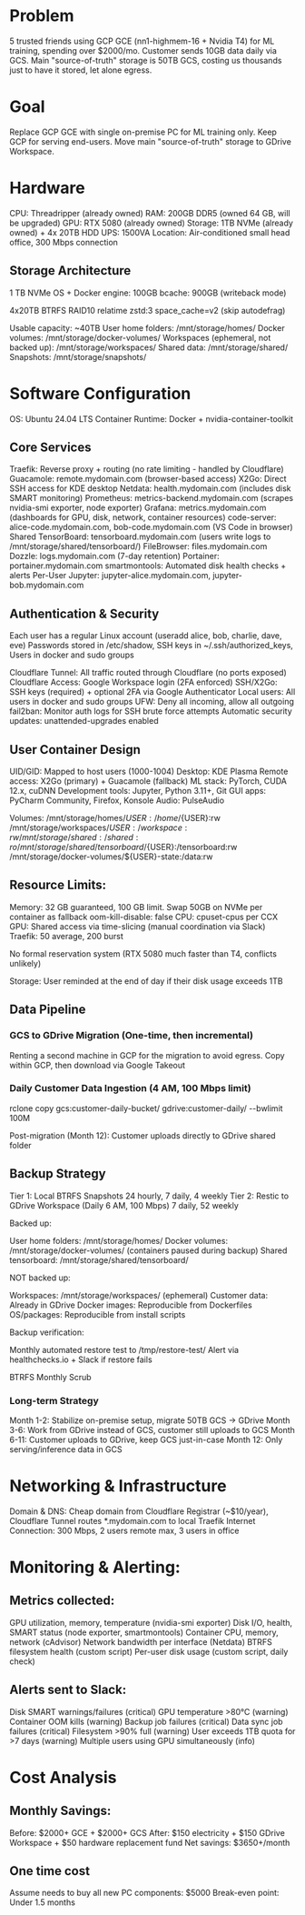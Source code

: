 # Problem
5 trusted friends using GCP GCE (nn1-highmem-16 + Nvidia T4) for ML training, spending over $2000/mo. Customer sends 10GB data daily via GCS.
Main "source-of-truth" storage is 50TB GCS, costing us thousands just to have it stored, let alone egress.

# Goal
Replace GCP GCE with single on-premise PC for ML training only. Keep GCP for serving end-users.
Move main "source-of-truth" storage to GDrive Workspace.

# Hardware
CPU: Threadripper (already owned)
RAM: 200GB DDR5 (owned 64 GB, will be upgraded)
GPU: RTX 5080 (already owned)
Storage: 1TB NVMe (already owned) + 4x 20TB HDD
UPS: 1500VA
Location: Air-conditioned small head office, 300 Mbps connection

## Storage Architecture

1 TB NVMe
OS + Docker engine: 100GB
bcache: 900GB (writeback mode)

4x20TB BTRFS RAID10 relatime zstd:3 space_cache=v2 (skip autodefrag)

Usable capacity: ~40TB
User home folders: /mnt/storage/homes/
Docker volumes: /mnt/storage/docker-volumes/
Workspaces (ephemeral, not backed up): /mnt/storage/workspaces/
Shared data: /mnt/storage/shared/
Snapshots: /mnt/storage/snapshots/

# Software Configuration
OS: Ubuntu 24.04 LTS
Container Runtime: Docker + nvidia-container-toolkit

## Core Services

Traefik: Reverse proxy + routing (no rate limiting - handled by Cloudflare)
Guacamole: remote.mydomain.com (browser-based access)
X2Go: Direct SSH access for KDE desktop
Netdata: health.mydomain.com (includes disk SMART monitoring)
Prometheus: metrics-backend.mydomain.com (scrapes nvidia-smi exporter, node exporter)
Grafana: metrics.mydomain.com (dashboards for GPU, disk, network, container resources)
code-server: alice-code.mydomain.com, bob-code.mydomain.com (VS Code in browser)
Shared TensorBoard: tensorboard.mydomain.com (users write logs to /mnt/storage/shared/tensorboard/)
FileBrowser: files.mydomain.com
Dozzle: logs.mydomain.com (7-day retention)
Portainer: portainer.mydomain.com
smartmontools: Automated disk health checks + alerts
Per-User Jupyter: jupyter-alice.mydomain.com, jupyter-bob.mydomain.com

## Authentication & Security

Each user has a regular Linux account (useradd alice, bob, charlie, dave, eve)
Passwords stored in /etc/shadow, SSH keys in ~/.ssh/authorized_keys, Users in docker and sudo groups

Cloudflare Tunnel: All traffic routed through Cloudflare (no ports exposed)
Cloudflare Access: Google Workspace login (2FA enforced)
SSH/X2Go: SSH keys (required) + optional 2FA via Google Authenticator
Local users: All users in docker and sudo groups
UFW: Deny all incoming, allow all outgoing
fail2ban: Monitor auth logs for SSH brute force attempts
Automatic security updates: unattended-upgrades enabled

## User Container Design

UID/GID: Mapped to host users (1000-1004)
Desktop: KDE Plasma
Remote access: X2Go (primary) + Guacamole (fallback)
ML stack: PyTorch, CUDA 12.x, cuDNN
Development tools: Jupyter, Python 3.11+, Git
GUI apps: PyCharm Community, Firefox, Konsole
Audio: PulseAudio

Volumes:
/mnt/storage/homes/${USER}:/home/${USER}:rw
/mnt/storage/workspaces/${USER}:/workspace:rw
/mnt/storage/shared:/shared:ro
/mnt/storage/shared/tensorboard/${USER}:/tensorboard:rw
/mnt/storage/docker-volumes/${USER}-state:/data:rw

## Resource Limits:

Memory: 32 GB guaranteed, 100 GB limit. Swap 50GB on NVMe per container as fallback
oom-kill-disable: false
CPU: cpuset-cpus per CCX
GPU: Shared access via time-slicing (manual coordination via Slack)
Traefik: 50 average, 200 burst

No formal reservation system (RTX 5080 much faster than T4, conflicts unlikely)

Storage: User reminded at the end of day if their disk usage exceeds 1TB

## Data Pipeline

### GCS to GDrive Migration (One-time, then incremental)

Renting a second machine in GCP for the migration to avoid egress. Copy within GCP, then download via Google Takeout

### Daily Customer Data Ingestion (4 AM, 100 Mbps limit)

rclone copy gcs:customer-daily-bucket/ gdrive:customer-daily/ --bwlimit 100M

Post-migration (Month 12): Customer uploads directly to GDrive shared folder

## Backup Strategy

Tier 1: Local BTRFS Snapshots 24 hourly, 7 daily, 4 weekly
Tier 2: Restic to GDrive Workspace (Daily 6 AM, 100 Mbps) 7 daily, 52 weekly

Backed up:

User home folders: /mnt/storage/homes/
Docker volumes: /mnt/storage/docker-volumes/ (containers paused during backup)
Shared tensorboard: /mnt/storage/shared/tensorboard/

NOT backed up:

Workspaces: /mnt/storage/workspaces/ (ephemeral)
Customer data: Already in GDrive
Docker images: Reproducible from Dockerfiles
OS/packages: Reproducible from install scripts

Backup verification:

Monthly automated restore test to /tmp/restore-test/
Alert via healthchecks.io + Slack if restore fails

BTRFS Monthly Scrub

### Long-term Strategy

Month 1-2: Stabilize on-premise setup, migrate 50TB GCS → GDrive
Month 3-6: Work from GDrive instead of GCS, customer still uploads to GCS
Month 6-11: Customer uploads to GDrive, keep GCS just-in-case
Month 12: Only serving/inference data in GCS

# Networking & Infrastructure

Domain & DNS: Cheap domain from Cloudflare Registrar (~$10/year), Cloudflare Tunnel routes *.mydomain.com to local Traefik
Internet Connection: 300 Mbps, 2 users remote max, 3 users in office

# Monitoring & Alerting:

## Metrics collected:

GPU utilization, memory, temperature (nvidia-smi exporter)
Disk I/O, health, SMART status (node exporter, smartmontools)
Container CPU, memory, network (cAdvisor)
Network bandwidth per interface (Netdata)
BTRFS filesystem health (custom script)
Per-user disk usage (custom script, daily check)

## Alerts sent to Slack:

Disk SMART warnings/failures (critical)
GPU temperature >80°C (warning)
Container OOM kills (warning)
Backup job failures (critical)
Data sync job failures (critical)
Filesystem >90% full (warning)
User exceeds 1TB quota for >7 days (warning)
Multiple users using GPU simultaneously (info)

# Cost Analysis

## Monthly Savings:

Before: $2000+ GCE + $2000+ GCS
After: $150 electricity + $150 GDrive Workspace + $50 hardware replacement fund
Net savings: $3650+/month

## One time cost 

Assume needs to buy all new PC components: $5000
Break-even point: Under 1.5 months